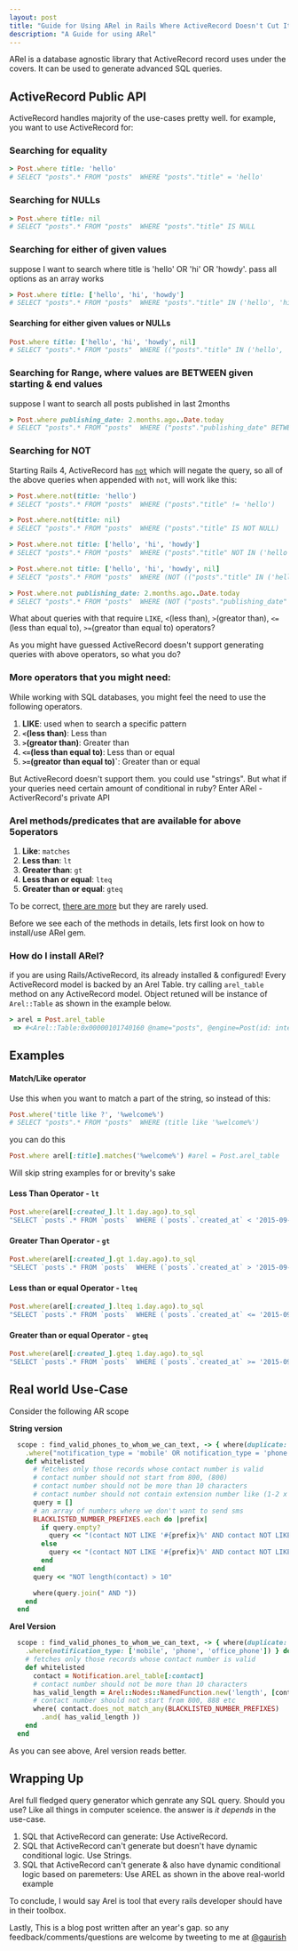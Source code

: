 ```yaml
---
layout: post
title: "Guide for Using ARel in Rails Where ActiveRecord Doesn't Cut It"
description: "A Guide for using ARel"
---
```


ARel is a database agnostic library that ActiveRecord record uses under the covers. It can be used to generate advanced SQL queries.

## ActiveRecord Public API
ActiveRecord handles majority of the use-cases pretty well. for example, you want to use ActiveRecord for:


### Searching for equality

```ruby
> Post.where title: 'hello'
# SELECT "posts".* FROM "posts"  WHERE "posts"."title" = 'hello'
```

### Searching for NULLs

```ruby
> Post.where title: nil
# SELECT "posts".* FROM "posts"  WHERE "posts"."title" IS NULL
```

### Searching for either of given values
suppose I want to search where title is 'hello' OR 'hi' OR 'howdy'. pass all options as an array works

```ruby
> Post.where title: ['hello', 'hi', 'howdy']
# SELECT "posts".* FROM "posts"  WHERE "posts"."title" IN ('hello', 'hi', 'howdy')
```

#### Searching for either given values or NULLs

```ruby
Post.where title: ['hello', 'hi', 'howdy', nil]
# SELECT "posts".* FROM "posts"  WHERE (("posts"."title" IN ('hello', 'hi', 'howdy') OR "posts"."title" IS NULL))
```

### Searching for Range, where values are BETWEEN given starting & end values
suppose I want to search all posts published in last 2months


```ruby
> Post.where publishing_date: 2.months.ago..Date.today
# SELECT "posts".* FROM "posts"  WHERE ("posts"."publishing_date" BETWEEN '2014-04-09 04:25:23.704466' AND '2014-06-09')
```

### Searching for NOT
Starting Rails 4, ActiveRecord has [`not`](http://api.rubyonrails.org/classes/ActiveRecord/QueryMethods/WhereChain.html#method-i-not) which will negate the query, so all of the above queries when appended with `not`, will work like this:

```ruby
> Post.where.not(title: 'hello')
# SELECT "posts".* FROM "posts"  WHERE ("posts"."title" != 'hello')

> Post.where.not(title: nil)
# SELECT "posts".* FROM "posts"  WHERE ("posts"."title" IS NOT NULL)

> Post.where.not title: ['hello', 'hi', 'howdy']
# SELECT "posts".* FROM "posts"  WHERE ("posts"."title" NOT IN ('hello', 'hi', 'howdy'))

> Post.where.not title: ['hello', 'hi', 'howdy', nil]
# SELECT "posts".* FROM "posts"  WHERE (NOT (("posts"."title" IN ('hello', 'hi', 'howdy') OR "posts"."title" IS NULL)))

> Post.where.not publishing_date: 2.months.ago..Date.today
# SELECT "posts".* FROM "posts"  WHERE (NOT ("posts"."publishing_date" BETWEEN '2014-04-09 04:58:40.232850' AND '2014-06-09'))
```

What about queries with that require `LIKE`, `<`(less than), `>`(greator than), `<=`(less than equal to), `>=`(greator than equal to) operators?

As you might have guessed ActiveRecord doesn't support generating queries with above operators, so what you do?




### More operators that you might need:
While working with SQL databases, you might feel the need to use the following operators.

 1. **LIKE**:  used when to search a specific pattern
 2. **`<`(less than)**: Less than
 3. **`>`(greator than)**: Greater than
 4. **`<=`(less than equal to)**: Less than or equal
 5. **`>=`(greator than equal to)`**: Greater than or equal

But ActiveRecord doesn't support them. you could use "strings". But what if your queries need certain amount of conditional in ruby? Enter ARel - ActiverRecord's private API

### Arel methods/predicates that are available for above 5operators
1. **Like**: `matches`
2. **Less than**: `lt`
3. **Greater than**: `gt`
4. **Less than or equal**: `lteq`
5. **Greater than or equal**: `gteq`

To be correct, [there are more](https://github.com/rails/arel/blob/master/lib/arel/predications.rb) but they are rarely used.

Before we see each of the methods in details, lets first look on how to install/use ARel gem.

### How do I install ARel?
if you are using Rails/ActiveRecord, its already installed & configured! Every ActiveRecord model is backed by an Arel Table. try calling `arel_table` method on any ActiveRecord model. Object retuned will be instance of `Arel::Table` as shown in the example below.

```ruby
> arel = Post.arel_table
 => #<Arel::Table:0x00000101740160 @name="posts", @engine=Post(id: integer, title: string, body: text, publishing_date: date, published: boolean, created_at: datetime, updated_at: datetime), @columns=nil, @aliases=[], @table_alias=nil, @primary_key=nil>

```

## Examples

#### Match/Like operator
Use this when you want to match a part of the string, so instead of this:

```ruby
Post.where('title like ?', '%welcome%')
# SELECT "posts".* FROM "posts"  WHERE (title like '%welcome%')
```

you can do this

```ruby
Post.where arel[:title].matches('%welcome%') #arel = Post.arel_table
```

Will skip string examples for or brevity's sake
#### Less Than Operator - `lt`

```ruby
Post.where(arel[:created_].lt 1.day.ago).to_sql
"SELECT `posts`.* FROM `posts`  WHERE (`posts`.`created_at` < '2015-09-26 16:19:31')"
```

#### Greater Than Operator - `gt`

```ruby
Post.where(arel[:created_].gt 1.day.ago).to_sql
"SELECT `posts`.* FROM `posts`  WHERE (`posts`.`created_at` > '2015-09-26 16:19:31')"
```

#### Less than or equal Operator - `lteq`

```ruby
Post.where(arel[:created_].lteq 1.day.ago).to_sql
"SELECT `posts`.* FROM `posts`  WHERE (`posts`.`created_at` <= '2015-09-26 16:19:31')"
```

#### Greater than or equal Operator - `gteq`

```ruby
Post.where(arel[:created_].gteq 1.day.ago).to_sql
"SELECT `posts`.* FROM `posts`  WHERE (`posts`.`created_at` >= '2015-09-26 16:19:31')"
```

## Real world Use-Case
Consider the following AR scope

**String version**

```ruby
  scope : find_valid_phones_to_whom_we_can_text, -> { where(duplicate: false)
    .where("notification_type = 'mobile' OR notification_type = 'phone' OR notification_type = 'office_phone'")} do
    def whitelisted
      # fetches only those records whose contact number is valid
      # contact number should not start from 800, (800)
      # contact number should not be more than 10 characters
      # contact number should not contain extension number like (1-2 x 2345)
      query = []
      # an array of numbers where we don't want to send sms
      BLACKLISTED_NUMBER_PREFIXES.each do |prefix|
        if query.empty?
          query << "(contact NOT LIKE '#{prefix}%' AND contact NOT LIKE '(#{prefix})%')"
        else
          query << "(contact NOT LIKE '#{prefix}%' AND contact NOT LIKE '(#{prefix})%')"
        end
      end
      query << "NOT length(contact) > 10"

      where(query.join(" AND "))
    end
  end
```

**Arel Version**

```ruby
  scope : find_valid_phones_to_whom_we_can_text, -> { where(duplicate: false)
    .where(notification_type: ['mobile', 'phone', 'office_phone']) } do
    # fetches only those records whose contact number is valid
    def whitelisted
      contact = Notification.arel_table[:contact]
      # contact number should not be more than 10 characters
      has_valid_length = Arel::Nodes::NamedFunction.new('length', [contact]).lteq(10)
      # contact number should not start from 800, 888 etc
      where( contact.does_not_match_any(BLACKLISTED_NUMBER_PREFIXES)
        .and( has_valid_length ))
    end
  end
```

As you can see above, Arel version reads better.


## Wrapping Up
Arel full fledged query generator which genrate any SQL query. Should you use? Like all things in computer sceience. the answer is _it depends_ in the use-case.

1. SQL that ActiveRecord can generate: Use ActiveRecord.
2. SQL that ActiveRecord can't generate but doesn't have dynamic conditional logic. Use Strings.
3. SQL that ActiveRecord can't generate & also have dynamic conditional logic based on paremeters: Use AREL as shown in the above real-world example

To conclude, I would say Arel is tool that every rails developer should have in their toolbox.

Lastly,
This is a blog post written after an year's gap. so any feedback/comments/questions are welcome by tweeting to me at [@gaurish](https://twitter.com/gaurish)

